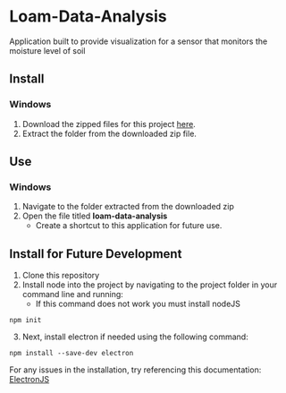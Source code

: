 # Loam-Data-Analysis
Application built to provide visualization for a sensor that monitors the moisture level of soil
## Install
### Windows
1. Download the zipped files for this project [here](https://drive.google.com/file/d/1ELB-kV7QkAkl7w47UbHSE5_PocUV2Rmb/view?usp=share_link).
2. Extract the folder from the downloaded zip file.


## Use
### Windows
1. Navigate to the folder extracted from the downloaded zip
2. Open the file titled **loam-data-analysis**
    - Create a shortcut to this application for future use.


## Install for Future Development
1. Clone this repository
2. Install node into the project by navigating to the project folder in your command line and running:
    - If this command does not work you must install nodeJS
```
npm init
```
3. Next, install electron if needed using the following command:
```
npm install --save-dev electron
```

For any issues in the installation, try referencing this documentation:
[ElectronJS](https://www.electronjs.org/docs/latest/tutorial/quick-start)

